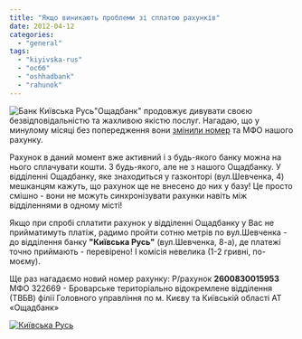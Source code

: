 ```yaml
---
title: "Якщо виникають проблеми зі сплатою рахунків"
date: 2012-04-12
categories: 
  - "general"
tags: 
  - "kiyivska-rus"
  - "осбб"
  - "oshhadbank"
  - "rahunok"
---
```


![](http://shevchenko4a.brovary.org/wp-content/uploads/2012/04/f_4986c83dc4ab8.jpg "Банк Київська Русь")"Ощадбанк" продовжує дивувати своєю безвідповідальністю та жахливою якістю послуг. Нагадаю, що у минулому місяці без попередження вони [змінили номер](http://shevchenko4a.brovary.org/uvaga-zmina-rozrahunkovogo-rahunku/ "УВАГА! Зміна розрахункового рахунку!") та МФО нашого рахунку.

Рахунок в даний момент вже активний і з будь-якого банку можна на нього сплачувати кошти. З будь-якого, але не з нашого Ощадбанку. У відділенні Ощадбанку, яке знаходиться у газконторі (вул.Шевченка, 4) мешканцям кажуть, що рахунок ще не внесено до них у базу! Це просто смішно - вони не можуть синхронізувати рахунки навіть між відділеннями в одному місті!

Якщо при спробі сплатити рахунок у відділенні Ощадбанку у Вас не прийматимуть платіж, радимо пройти сотню метрів по вул.Шевченка - до відділення банку **"Київська Русь"** (вул.Шевченка, 8-а), де платежі точно приймають - перевірено! І комісія невелика (1-2 гривні, по-моєму). <!--more-->

Ще раз нагадаємо новий номер рахунку: Р/рахунок **2600830015953** МФО 322669 - Броварське територіально відокремлене відділення (ТВБВ) філії Головного управління по м. Києву та Київській області АТ «Ощадбанк»

[![](http://shevchenko4a.brovary.org/wp-content/uploads/2012/04/Kiyivska-Rus-300x225.png "Київська Русь")](http://shevchenko4a.brovary.org/wp-content/uploads/2012/04/Kiyivska-Rus.png)

